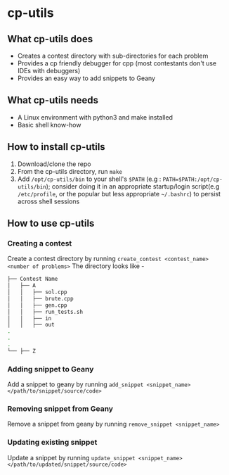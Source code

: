 # cp-utils
## What cp-utils does
- Creates a contest directory with sub-directories for each problem
- Provides a cp friendly debugger for cpp (most contestants don't use IDEs with debuggers)
- Provides an easy way to add snippets to Geany
  
## What cp-utils needs
- A Linux environment with python3 and make installed
- Basic shell know-how
  
## How to install cp-utils
1. Download/clone the repo
2. From the cp-utils directory, run `make`
3. Add `/opt/cp-utils/bin` to your shell's `$PATH` (e.g : `PATH=$PATH:/opt/cp-utils/bin`); consider doing it in an appropriate startup/login script(e.g `/etc/profile`, or the popular but
   less appropriate `~/.bashrc`) to persist across shell sessions

## How to use cp-utils
### Creating a contest
Create a contest directory by running `create_contest <contest_name> <number of problems>`
The directory looks like -
```bash
├── Contest Name
│   ├── A
│   │   ├── sol.cpp
│   │   ├── brute.cpp
│   │   ├── gen.cpp
│   │   ├── run_tests.sh
│   │   ├── in
│   │   ├── out
.
.
.
└── ├── Z
```

### Adding snippet to Geany
Add a snippet to geany by running `add_snippet <snippet_name> </path/to/snippet/source/code>`

### Removing snippet from Geany
Remove a snippet from geany by running `remove_snippet <snippet_name>`

### Updating existing snippet
Update a snippet by running `update_snippet <snippet_name> </path/to/updated/snippet/source/code>`
